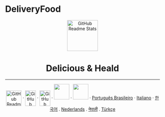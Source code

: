 # DeliveryFood
<p align="center">
<img width="100px" src="https://dbdzm869oupei.cloudfront.net/img/sticker/preview/33485.png" align="center" alt="GitHub Readme Stats" />
<h1 align="center">Delicious & Heald</h1>
<hr>
<p align="center">
    <img width="50px" height="50px"  src="https://upload.wikimedia.org/wikipedia/commons/thumb/6/61/HTML5_logo_and_wordmark.svg/1200px-HTML5_logo_and_wordmark.svg.png" align="center" alt="GitHub Readme Stats" />
    ·
    <img width="35px" height="50px"  src="https://upload.wikimedia.org/wikipedia/commons/thumb/d/d5/CSS3_logo_and_wordmark.svg/1200px-CSS3_logo_and_wordmark.svg.png" align="center" alt="GitHub Readme Stats" />
    ·
    <img width="35px" height="50px" src="https://upload.wikimedia.org/wikipedia/commons/thumb/d/d5/CSS3_logo_and_wordmark.svg/1200px-CSS3_logo_and_wordmark.svg.png" align="center" alt="GitHub Readme Stats" />
    ·
    <img width="50px" src="" />
    ·
    <img width="50px" src="" />
    ·
    <a href="/docs/readme_pt-BR.md">Português Brasileiro</a>
    ·
    <a href="/docs/readme_it.md">Italiano</a>
    ·
    <a href="/docs/readme_kr.md">한국어</a>
    .
    <a href="/docs/readme_nl.md">Nederlands</a>
    .
    <a href="/docs/readme_np.md">नेपाली</a>
    .
    <a href="/docs/readme_tr.md">Türkçe</a>
  </p>
</p>


</p>
